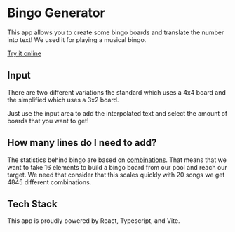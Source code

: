 #  Bingo Generator

This app allows you to create some bingo boards and translate the number into text! We used it for playing a musical bingo.

[Try it online](https://adrianabreu.gitlab.io)

## Input
There are two different variations the standard which uses a 4x4 board and the simplified which uses a 3x2 board.

Just use the input area to add the interpolated text and select the amount of boards that you want to get!

## How many lines do I need to add?
The statistics behind bingo are based on [combinations](https://en.wikipedia.org/wiki/Combination). That means that we want to take 16 elements to build a bingo board from our pool and reach our target. We need that consider that this scales quickly with 20 songs we get 4845 different combinations.

## Tech Stack
This app is proudly powered by React, Typescript, and Vite.